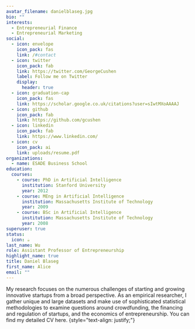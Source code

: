 ```yaml
---
avatar_filename: danielblaseg.jpg
bio: ""
interests:
  - Entrepreneurial Finance
  - Entrepreneurial Marketing
social:
  - icon: envelope
    icon_pack: fas
    link: /#contact
  - icon: twitter
    icon_pack: fab
    link: https://twitter.com/GeorgeCushen
    label: Follow me on Twitter
    display:
      header: true
  - icon: graduation-cap
    icon_pack: fas
    link: https://scholar.google.co.uk/citations?user=sIwtMXoAAAAJ
  - icon: github
    icon_pack: fab
    link: https://github.com/gcushen
  - icon: linkedin
    icon_pack: fab
    link: https://www.linkedin.com/
  - icon: cv
    icon_pack: ai
    link: uploads/resume.pdf
organizations:
  - name: ESADE Business School
education:
  courses:
    - course: PhD in Artificial Intelligence
      institution: Stanford University
      year: 2012
    - course: MEng in Artificial Intelligence
      institution: Massachusetts Institute of Technology
      year: 2009
    - course: BSc in Artificial Intelligence
      institution: Massachusetts Institute of Technology
      year: 2008
superuser: true
status:
  icon: ☕️
last_name: Wu
role: Assistant Professor of Entrepreneurship
highlight_name: true
title: Daniel Blaseg
first_name: Alice
email: ""
---
```

My research focuses on the numerous challenges of starting and growing innovative startups from a broad perspective. As an empirical researcher, I gather unique and large datasets and make use of sophisticated statistical methodologies to examine questions around crowdfunding, the financing and regulation of startups, and the economics of entrepreneurship. You can find my detailed CV here.
{style="text-align: justify;"}